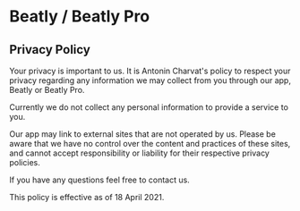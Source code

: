 # Beatly / Beatly Pro
## Privacy Policy

Your privacy is important to us. It is Antonin Charvat's policy to respect your privacy regarding any information we may collect from you through our app, Beatly or Beatly Pro.

Currently we do not collect any personal information to provide a service to you.

Our app may link to external sites that are not operated by us. Please be aware that we have no control over the content and practices of these sites, and cannot accept responsibility or liability for their respective privacy policies.

If you have any questions feel free to contact us.

This policy is effective as of 18 April 2021.
